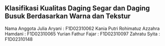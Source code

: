 ## Klasifikasi Kualitas Daging Segar dan Daging Busuk Berdasarkan Warna dan Tekstur
Nama Anggota
Julia Aryani : F1D02310062
Kania Putri Rohimatuz Azzahra Hamdani : F1D02310065
Yurian Fathur Fajar : F1D02310097
Zahratu Syita : F1D02310148
